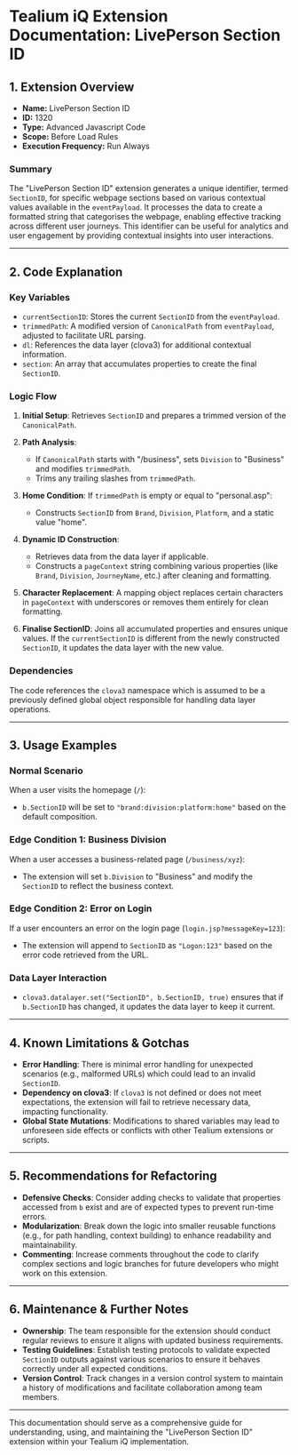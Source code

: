 # Tealium iQ Extension Documentation: LivePerson Section ID

## 1. Extension Overview
- **Name:** LivePerson Section ID
- **ID:** 1320
- **Type:** Advanced Javascript Code
- **Scope:** Before Load Rules
- **Execution Frequency:** Run Always

### Summary
The "LivePerson Section ID" extension generates a unique identifier, termed `SectionID`, for specific webpage sections based on various contextual values available in the `eventPayload`. It processes the data to create a formatted string that categorises the webpage, enabling effective tracking across different user journeys. This identifier can be useful for analytics and user engagement by providing contextual insights into user interactions.

---

## 2. Code Explanation

### Key Variables
- `currentSectionID`: Stores the current `SectionID` from the `eventPayload`.
- `trimmedPath`: A modified version of `CanonicalPath` from `eventPayload`, adjusted to facilitate URL parsing.
- `dl`: References the data layer (clova3) for additional contextual information.
- `section`: An array that accumulates properties to create the final `SectionID`.

### Logic Flow
1. **Initial Setup**: Retrieves `SectionID` and prepares a trimmed version of the `CanonicalPath`.
2. **Path Analysis**:
   - If `CanonicalPath` starts with "/business", sets `Division` to "Business" and modifies `trimmedPath`.
   - Trims any trailing slashes from `trimmedPath`.

3. **Home Condition**: If `trimmedPath` is empty or equal to "personal.asp":
   - Constructs `SectionID` from `Brand`, `Division`, `Platform`, and a static value "home".

4. **Dynamic ID Construction**:
   - Retrieves data from the data layer if applicable.
   - Constructs a `pageContext` string combining various properties (like `Brand`, `Division`, `JourneyName`, etc.) after cleaning and formatting.

5. **Character Replacement**: A mapping object replaces certain characters in `pageContext` with underscores or removes them entirely for clean formatting.

6. **Finalise SectionID**: Joins all accumulated properties and ensures unique values. If the `currentSectionID` is different from the newly constructed `SectionID`, it updates the data layer with the new value.

### Dependencies
The code references the `clova3` namespace which is assumed to be a previously defined global object responsible for handling data layer operations.

---

## 3. Usage Examples

### Normal Scenario
When a user visits the homepage (`/`):
- `b.SectionID` will be set to `"brand:division:platform:home"` based on the default composition.

### Edge Condition 1: Business Division
When a user accesses a business-related page (`/business/xyz`):
- The extension will set `b.Division` to "Business" and modify the `SectionID` to reflect the business context.

### Edge Condition 2: Error on Login
If a user encounters an error on the login page (`login.jsp?messageKey=123`):
- The extension will append to `SectionID` as `"Logon:123"` based on the error code retrieved from the URL.

### Data Layer Interaction
- `clova3.datalayer.set("SectionID", b.SectionID, true)` ensures that if `b.SectionID` has changed, it updates the data layer to keep it current.

---

## 4. Known Limitations & Gotchas
- **Error Handling**: There is minimal error handling for unexpected scenarios (e.g., malformed URLs) which could lead to an invalid `SectionID`.
- **Dependency on clova3**: If `clova3` is not defined or does not meet expectations, the extension will fail to retrieve necessary data, impacting functionality.
- **Global State Mutations**: Modifications to shared variables may lead to unforeseen side effects or conflicts with other Tealium extensions or scripts.

---

## 5. Recommendations for Refactoring
- **Defensive Checks**: Consider adding checks to validate that properties accessed from `b` exist and are of expected types to prevent run-time errors.
- **Modularization**: Break down the logic into smaller reusable functions (e.g., for path handling, context building) to enhance readability and maintainability.
- **Commenting**: Increase comments throughout the code to clarify complex sections and logic branches for future developers who might work on this extension.

---

## 6. Maintenance & Further Notes
- **Ownership**: The team responsible for the extension should conduct regular reviews to ensure it aligns with updated business requirements.
- **Testing Guidelines**: Establish testing protocols to validate expected `SectionID` outputs against various scenarios to ensure it behaves correctly under all expected conditions.
- **Version Control**: Track changes in a version control system to maintain a history of modifications and facilitate collaboration among team members.

---

This documentation should serve as a comprehensive guide for understanding, using, and maintaining the "LivePerson Section ID" extension within your Tealium iQ implementation.